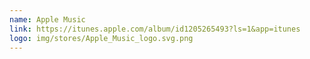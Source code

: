 ```yaml
---
name: Apple Music
link: https://itunes.apple.com/album/id1205265493?ls=1&app=itunes
logo: img/stores/Apple_Music_logo.svg.png
---
```

